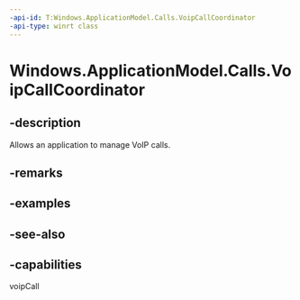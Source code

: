 ```yaml
---
-api-id: T:Windows.ApplicationModel.Calls.VoipCallCoordinator
-api-type: winrt class
---
```


<!-- Class syntax.
public class VoipCallCoordinator : Windows.ApplicationModel.Calls.IVoipCallCoordinator
-->

# Windows.ApplicationModel.Calls.VoipCallCoordinator

## -description
Allows an application to manage VoIP calls.

## -remarks

## -examples

## -see-also


## -capabilities
voipCall
